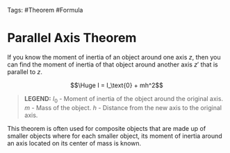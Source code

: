 Tags: #Theorem #Formula 

# Parallel Axis Theorem

If you know the moment of inertia of an object around one axis $z$, then you can find the moment of inertia of that object around another axis $z'$ that is parallel to $z$.

$$\Huge I = I_\text{0} + mh^2$$

> **LEGEND:**
> $I_\text{0}$ - Moment of inertia of the object around the original axis.
> $m$ - Mass of the object.
> $h$ - Distance from the new axis to the original axis.

This theorem is often used for composite objects that are made up of smaller objects where for each smaller object, its moment of inertia around an axis located on its center of mass is known.